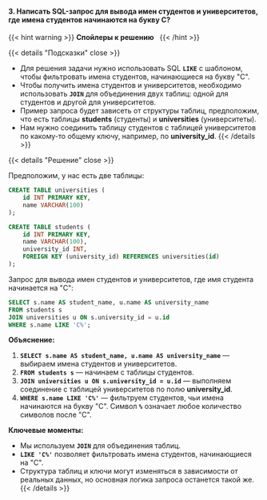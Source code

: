 #### 3. Написать SQL-запрос для вывода имен студентов и университетов, где имена студентов начинаются на букву C?


{{< hint warning >}}
**Спойлеры к решению**  
{{< /hint >}}

{{< details "Подсказки" close >}}
- Для решения задачи нужно использовать SQL **`LIKE`** с шаблоном, чтобы фильтровать имена студентов, начинающиеся на букву "C".
- Чтобы получить имена студентов и университетов, необходимо использовать **`JOIN`** для объединения двух таблиц: одной для студентов и другой для университетов.
- Пример запроса будет зависеть от структуры таблиц, предположим, что есть таблицы **students** (студенты) и **universities** (университеты).
- Нам нужно соединить таблицу студентов с таблицей университетов по какому-то общему ключу, например, по **university_id**.
{{< /details >}}

{{< details "Решение" close >}}

Предположим, у нас есть две таблицы:

```sql
CREATE TABLE universities (
    id INT PRIMARY KEY,
    name VARCHAR(100)
);

CREATE TABLE students (
    id INT PRIMARY KEY,
    name VARCHAR(100),
    university_id INT,
    FOREIGN KEY (university_id) REFERENCES universities(id)
);
```

Запрос для вывода имен студентов и университетов, где имя студента начинается на "C":

```sql
SELECT s.name AS student_name, u.name AS university_name
FROM students s
JOIN universities u ON s.university_id = u.id
WHERE s.name LIKE 'C%';
```

 **Объяснение:**

1. **`SELECT s.name AS student_name, u.name AS university_name`** — выбираем имена студентов и университетов.
2. **`FROM students s`** — начинаем с таблицы студентов.
3. **`JOIN universities u ON s.university_id = u.id`** — выполняем соединение с таблицей университетов по полю **university_id**.
4. **`WHERE s.name LIKE 'C%'`** — фильтруем студентов, чьи имена начинаются на букву "C". Символ **`%`** означает любое количество символов после "C".

 **Ключевые моменты:**

- Мы используем **`JOIN`** для объединения таблиц.
- **`LIKE 'C%'`** позволяет фильтровать имена студентов, начинающиеся на "C".
- Структура таблиц и ключи могут изменяться в зависимости от реальных данных, но основная логика запроса останется такой же.
{{< /details >}}

